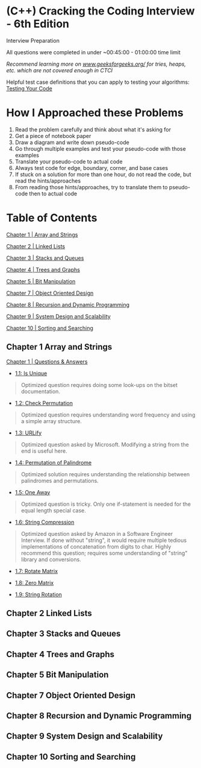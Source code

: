 # (C++) Cracking the Coding Interview - 6th Edition
Interview Preparation

All questions were completed in under ~00:45:00 - 01:00:00 time limit

*Recommend learning more on www.geeksforgeeks.org/ for tries, heaps, etc. which are not covered enough in CTCI*

Helpful test case definitions that you can apply to testing your algorithms:
<a href="https://docs.google.com/document/d/1rfrGD9AFYc1IjOceACETc6R0U7pMxYLO96rT_o-cYvk/edit">Testing Your Code</a>

# How I Approached these Problems

1. Read the problem carefully and think about what it's asking for
2. Get a piece of notebook paper
3. Draw a diagram and write down pseudo-code
4. Go through multiple examples and test your pseudo-code with those examples
5. Translate your pseudo-code to actual code
6. Always test code for edge, boundary, corner, and base cases
7. If stuck on a solution for more than one hour, do not read the code, but read the hints/approaches
8. From reading those hints/approaches, try to translate them to pseudo-code then to actual code


# Table of Contents
[Chapter 1 | Array and Strings](#chapter-1-array-and-strings)

[Chapter 2 | Linked Lists](#chapter-2-linked-lists)

[Chapter 3 | Stacks and Queues](#chapter-3-stacks-and-queues)

[Chapter 4 | Trees and Graphs](#chapter-4-trees-and-graphs)

[Chapter 5 | Bit Manipulation](#chapter-5-bit-manipulation)

[Chapter 7 | Object Oriented Design](#chapter-7-object-oriented-design)

[Chapter 8 | Recursion and Dynamic Programming](#chapter-8-recursion-and-dynamic-programming)

[Chapter 9 | System Design and Scalability](#chapter-9-system-design-and-scalability)

[Chapter 10 | Sorting and Searching](#chapter-10-sorting-and-searching)

## Chapter 1 Array and Strings
<a href="https://github.com/DittoPDX/CTCI/tree/master/CH1">Chapter 1 | Questions & Answers</a>

- <a href="https://github.com/DittoPDX/CTCI/blob/master/CH1/1-1.cpp">1.1: Is Unique</a>

<blockquote>
Optimized question requires doing some look-ups on the bitset documentation.
</blockquote>

- <a href="https://github.com/DittoPDX/CTCI/blob/master/CH1/1-2.cpp">1.2: Check Permutation</a>

<blockquote>
Optimized question requires understanding word frequency and using a simple array structure.
</blockquote>

- <a href="https://github.com/DittoPDX/CTCI/blob/master/CH1/1-3.cpp">1.3: URLify</a>

<blockquote>
Optimized question asked by Microsoft. Modifying a string from the end is useful here.
</blockquote>

- <a href="https://github.com/DittoPDX/CTCI/blob/master/CH1/1-4.cpp">1.4: Permutation of Palindrome</a>

<blockquote>
Optimized solution requires understanding the relationship between palindromes and permutations.
</blockquote>

- <a href="https://github.com/DittoPDX/CTCI/blob/master/CH1/1-5.cpp">1.5: One Away</a>

<blockquote>
Optimized question is tricky. Only one if-statement is needed for the equal length special case.
</blockquote>


- <a href="https://github.com/DittoPDX/CTCI/blob/master/CH1/1-6.cpp">1.6: String Compression</a>

<blockquote>
Optimized question asked by Amazon in a Software Engineer Interview. If done without "string",
it would require multiple tedious implementations of concatenation from digits to char. Highly
recommend this question; requires some understanding of "string" library and conversions.
</blockquote>

- <a href="https://github.com/DittoPDX/CTCI/blob/master/CH1/1-7.cpp">1.7: Rotate Matrix</a>

- <a href="https://github.com/DittoPDX/CTCI/blob/master/CH1/1-8.cpp">1.8: Zero Matrix</a>

- <a href="https://github.com/DittoPDX/CTCI/blob/master/CH1/1-9.cpp">1.9: String Rotation</a>

## Chapter 2 Linked Lists

## Chapter 3 Stacks and Queues

## Chapter 4 Trees and Graphs

## Chapter 5 Bit Manipulation

## Chapter 7 Object Oriented Design

## Chapter 8 Recursion and Dynamic Programming

## Chapter 9 System Design and Scalability

## Chapter 10 Sorting and Searching
